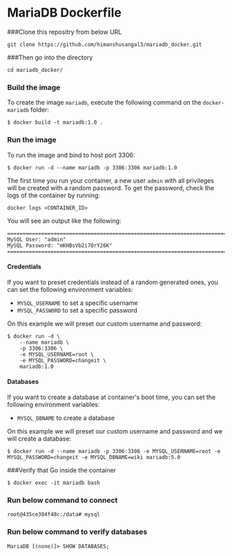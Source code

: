 # MariaDB Dockerfile

###Clone this repositry from below URL

```
git clone https://github.com/himanshusangal3/mariadb_docker.git
```
###Then go into the directory
```
cd mariadb_docker/
```

### Build the image

To create the image `mariadb`, execute the following command on the `docker-mariadb` folder:

```
$ docker build -t mariadb:1.0 .
```


### Run the image

To run the image and bind to host port 3306:

```
$ docker run -d --name mariadb -p 3306:3306 mariadb:1.0
```

The first time you run your container, a new user `admin` with all privileges will be created with a random password.
To get the password, check the logs of the container by running:

```
docker logs <CONTAINER_ID>
```

You will see an output like the following:

```
========================================================================
MySQL User: "admin"
MySQL Password: "mKHBsVb2i7OrY26K"
========================================================================
```

#### Credentials

If you want to preset credentials instead of a random generated ones, you can set the following environment
variables:

* `MYSQL_USERNAME` to set a specific username
* `MYSQL_PASSWORD` to set a specific password

On this example we will preset our custom username and password:

```
$ docker run -d \
    --name mariadb \
    -p 3306:3306 \
    -e MYSQL_USERNAME=root \
    -e MYSQL_PASSWORD=changeit \
    mariadb:1.0
```

#### Databases

If you want to create a database at container's boot time, you can set the following environment variables:

* `MYSQL_DBNAME` to create a database

On this example we will preset our custom username and password and we will create a database:

```
$ docker run -d --name mariadb -p 3306:3306 -e MYSQL_USERNAME=root -e MYSQL_PASSWORD=changeit -e MYSQL_DBNAME=wiki mariadb:5.0
```

###Verify that Go inside the container
```
$ docker exec -it mariadb bash
```

### Run below command to connect
```
root@435ce304f48c:/data# mysql
```

### Run below command to verify databases
```
MariaDB [(none)]> SHOW DATABASES;
```

